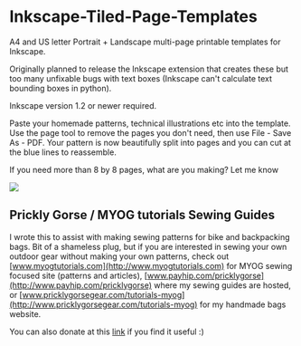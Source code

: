 # Inkscape-Tiled-Page-Templates

A4 and US letter Portrait + Landscape multi-page printable templates for Inkscape.

Originally planned to release the Inkscape extension that creates these but too many unfixable bugs with text boxes (Inkscape can't calculate text bounding boxes in python).


Inkscape version 1.2 or newer required.


Paste your homemade patterns, technical illustrations etc into the template. Use the page tool to remove the pages you don't need, then use File - Save As - PDF. Your pattern is now beautifully split into pages and you can cut at the blue lines to reassemble.


If you need more than 8 by 8 pages, what are you making? Let me know

![](images/example.png)

## Prickly Gorse / MYOG tutorials Sewing Guides

I wrote this to assist with making sewing patterns for bike and backpacking bags. Bit of a shameless plug, but if you are interested in sewing your own outdoor gear without making your own patterns, check out  [www.myogtutorials.com](http://www.myogtutorials.com) for MYOG sewing focused site (patterns and articles), [www.payhip.com/pricklygorse](http://www.payhip.com/pricklygorse) where my sewing guides are hosted, or [www.pricklygorsegear.com/tutorials-myog](http://www.pricklygorsegear.com/tutorials-myog) for my handmade bags website.

You can also donate at this [link](https://www.paypal.com/donate/?business=WBEASYMGED4X8) if you find it useful :)
